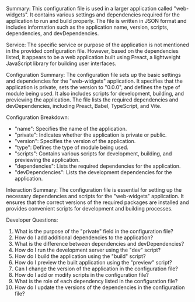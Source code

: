 Summary:
This configuration file is used in a larger application called "web-widgets". It contains various settings and dependencies required for the application to run and build properly. The file is written in JSON format and includes information such as the application name, version, scripts, dependencies, and devDependencies.

Service:
The specific service or purpose of the application is not mentioned in the provided configuration file. However, based on the dependencies listed, it appears to be a web application built using Preact, a lightweight JavaScript library for building user interfaces.

Configuration Summary:
The configuration file sets up the basic settings and dependencies for the "web-widgets" application. It specifies that the application is private, sets the version to "0.0.0", and defines the type of module being used. It also includes scripts for development, building, and previewing the application. The file lists the required dependencies and devDependencies, including Preact, Babel, TypeScript, and Vite.

Configuration Breakdown:
- "name": Specifies the name of the application.
- "private": Indicates whether the application is private or public.
- "version": Specifies the version of the application.
- "type": Defines the type of module being used.
- "scripts": Contains various scripts for development, building, and previewing the application.
- "dependencies": Lists the required dependencies for the application.
- "devDependencies": Lists the development dependencies for the application.

Interaction Summary:
The configuration file is essential for setting up the necessary dependencies and scripts for the "web-widgets" application. It ensures that the correct versions of the required packages are installed and provides convenient scripts for development and building processes.

Developer Questions:
1. What is the purpose of the "private" field in the configuration file?
2. How do I add additional dependencies to the application?
3. What is the difference between dependencies and devDependencies?
4. How do I run the development server using the "dev" script?
5. How do I build the application using the "build" script?
6. How do I preview the built application using the "preview" script?
7. Can I change the version of the application in the configuration file?
8. How do I add or modify scripts in the configuration file?
9. What is the role of each dependency listed in the configuration file?
10. How do I update the versions of the dependencies in the configuration file?